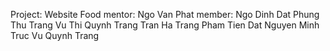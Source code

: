 Project: Website Food
mentor: Ngo Van Phat
member:
Ngo Dinh Dat
Phung Thu Trang
Vu Thi Quynh Trang
Tran Ha Trang
Pham Tien Dat
Nguyen Minh Truc
Vu Quynh Trang
